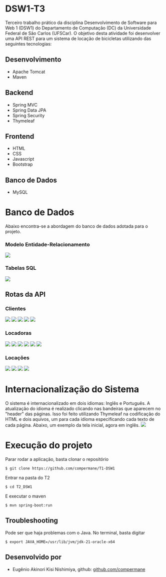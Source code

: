 # DSW1-T3
Terceiro trabalho prático da disciplina Desenvolvimento de Software para Web 1 (DSW1) do Departamento de Computação (DC) da Universidade Federal de São Carlos (UFSCar). O objetivo desta atividade foi desenvolver uma API REST para um sistema de locação de bicicletas utilizando das seguintes tecnologias:

## Desenvolvimento
- Apache Tomcat
- Maven

## Backend
- Spring MVC
- Spring Data JPA
- Spring Security
- Thymeleaf

## Frontend
- HTML
- CSS
- Javascript
- Bootstrap

## Banco de Dados
- MySQL

# Banco de Dados
Abaixo encontra-se a abordagem do banco de dados adotada para o projeto.

### Modelo Entidade-Relacionamento 
![](images/der.png)

### Tabelas SQL
![](images/sql_tables.png)

## Rotas da API
### Clientes
![](images/create-cliente.png)
![](images/cliente-byid.png)
![](images/get-clientes.png)
![](images/atualiza-cliente.png)
![](images/delete-clientes.png)

### Locadoras
![](images/create-locadoras.png)
![](images/get-locadoras.png)
![](images/locadora-byid.png)
![](images/locadora-bycidade.png)
![](images/atualiza-locadora.png)
![](images/delete-locadora.png)

### Locações
![](images/get-locacoes.png)
![](images/locacao-byid.png)
![](images/locacao-bycliente.png)
![](images/locacoes-bylocadora.png)

# Internacionalização do Sistema
O sistema é internacionalizado em dois idiomas: Inglês e Português. A atualização do idioma é realizado clicando nas bandeiras que aparecem no "header" das páginas. Isso foi feito utilizando Thymeleaf na codificação do HTML e dois aquivos, um para cada idioma especificando cada texto de cada página. Abaixo, um exemplo da tela inicial, agora em inglês.
![](images/index-gringo.png)

# Execução do projeto
Parar rodar a aplicação, basta clonar o repositório
```
$ git clone https://github.com/compermane/T1-DSW1
```
Entrar na pasta do T2
```
$ cd T2_DSW1
```
E executar o maven
```
$ mvn spring-boot:run
```
## Troubleshooting
Pode ser que haja problemas com o Java. No terminal, basta digitar
```
$ export JAVA_HOME=/usr/lib/jvm/jdk-21-oracle-x64
```

## Desenvolvido por
- Eugênio Akinori Kisi Nishimiya, github: [github.com/compermane](https://github.com/compermane)
